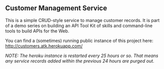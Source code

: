 ## Customer Management Service

This is a simple CRUD-style service to manage customer records. It is part of a demo series on building an API Tool Kit of skills and command-line tools to build APIs for the Web.

You can find a (sometimes) running public instance of this project here: http://customers.atk.herokuapp.com/

_NOTE: The heroku instance is restarted every 25 hours or so. That means any service records added within the previous 24 hours are purged out._
